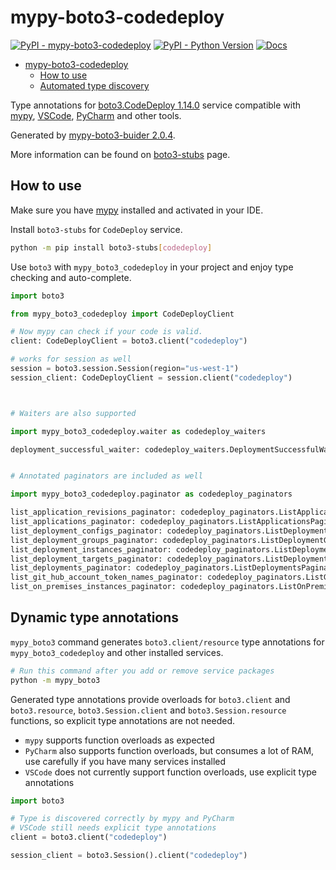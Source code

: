 # mypy-boto3-codedeploy

[![PyPI - mypy-boto3-codedeploy](https://img.shields.io/pypi/v/mypy-boto3-codedeploy.svg?color=blue)](https://pypi.org/project/mypy-boto3-codedeploy)
[![PyPI - Python Version](https://img.shields.io/pypi/pyversions/mypy-boto3-codedeploy.svg?color=blue)](https://pypi.org/project/mypy-boto3-codedeploy)
[![Docs](https://img.shields.io/readthedocs/mypy-boto3-builder.svg?color=blue)](https://mypy-boto3-builder.readthedocs.io/)

- [mypy-boto3-codedeploy](#mypy-boto3-codedeploy)
  - [How to use](#how-to-use)
  - [Automated type discovery](#automated-type-discovery)

Type annotations for
[boto3.CodeDeploy 1.14.0](https://boto3.amazonaws.com/v1/documentation/api/1.14.0/reference/services/codedeploy.html#CodeDeploy) service
compatible with [mypy](https://github.com/python/mypy), [VSCode](https://code.visualstudio.com/),
[PyCharm](https://www.jetbrains.com/pycharm/) and other tools.

Generated by [mypy-boto3-buider 2.0.4](https://github.com/vemel/mypy_boto3_builder).

More information can be found on [boto3-stubs](https://pypi.org/project/boto3-stubs/) page.

## How to use

Make sure you have [mypy](https://github.com/python/mypy) installed and activated in your IDE.

Install `boto3-stubs` for `CodeDeploy` service.

```bash
python -m pip install boto3-stubs[codedeploy]
```

Use `boto3` with `mypy_boto3_codedeploy` in your project and enjoy type checking and auto-complete.

```python
import boto3

from mypy_boto3_codedeploy import CodeDeployClient

# Now mypy can check if your code is valid.
client: CodeDeployClient = boto3.client("codedeploy")

# works for session as well
session = boto3.session.Session(region="us-west-1")
session_client: CodeDeployClient = session.client("codedeploy")



# Waiters are also supported

import mypy_boto3_codedeploy.waiter as codedeploy_waiters

deployment_successful_waiter: codedeploy_waiters.DeploymentSuccessfulWaiter = client.get_waiter("deployment_successful")


# Annotated paginators are included as well

import mypy_boto3_codedeploy.paginator as codedeploy_paginators

list_application_revisions_paginator: codedeploy_paginators.ListApplicationRevisionsPaginator = client.get_paginator("list_application_revisions")
list_applications_paginator: codedeploy_paginators.ListApplicationsPaginator = client.get_paginator("list_applications")
list_deployment_configs_paginator: codedeploy_paginators.ListDeploymentConfigsPaginator = client.get_paginator("list_deployment_configs")
list_deployment_groups_paginator: codedeploy_paginators.ListDeploymentGroupsPaginator = client.get_paginator("list_deployment_groups")
list_deployment_instances_paginator: codedeploy_paginators.ListDeploymentInstancesPaginator = client.get_paginator("list_deployment_instances")
list_deployment_targets_paginator: codedeploy_paginators.ListDeploymentTargetsPaginator = client.get_paginator("list_deployment_targets")
list_deployments_paginator: codedeploy_paginators.ListDeploymentsPaginator = client.get_paginator("list_deployments")
list_git_hub_account_token_names_paginator: codedeploy_paginators.ListGitHubAccountTokenNamesPaginator = client.get_paginator("list_git_hub_account_token_names")
list_on_premises_instances_paginator: codedeploy_paginators.ListOnPremisesInstancesPaginator = client.get_paginator("list_on_premises_instances")
```

## Dynamic type annotations

`mypy_boto3` command generates `boto3.client/resource` type annotations for
`mypy_boto3_codedeploy` and other installed services.

```bash
# Run this command after you add or remove service packages
python -m mypy_boto3
```

Generated type annotations provide overloads for `boto3.client` and `boto3.resource`,
`boto3.Session.client` and `boto3.Session.resource` functions,
so explicit type annotations are not needed.

- `mypy` supports function overloads as expected
- `PyCharm` also supports function overloads, but consumes a lot of RAM, use carefully if you have many services installed
- `VSCode` does not currently support function overloads, use explicit type annotations

```python
import boto3

# Type is discovered correctly by mypy and PyCharm
# VSCode still needs explicit type annotations
client = boto3.client("codedeploy")

session_client = boto3.Session().client("codedeploy")
```